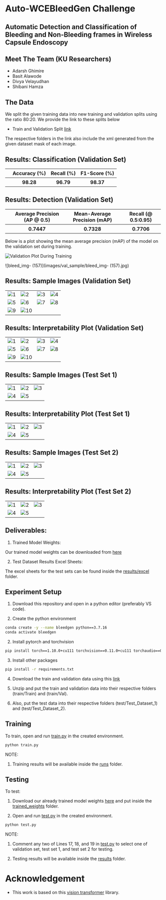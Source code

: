 # Auto-WCEBleedGen Challenge

## Automatic Detection and Classification of Bleeding and Non-Bleeding frames in Wireless Capsule Endoscopy
 
## Meet The Team (KU Researchers)
- Adarsh Ghimire
- Basit Alawode
- Divya Velayudhan 
- Shibani Hamza

## The Data
We split the given training data into new training and validation splits using the ratio 80:20. We provide the link to these splits below

- Train and Validation Split [link](https://kuacae-my.sharepoint.com/:u:/g/personal/100060517_ku_ac_ae/EYn_FLfCVmRFikeoHjrjjs0BFXD8oX48_MlAvmLN_PY9eA?e=TXRvZO)

The respective folders in the link also include the xml generated from the given dataset mask of each image.


## Results: Classification (Validation Set)

<table>
  <tr>
    <th></th>
    <th>Accuracy (%)</th>
    <th>Recall (%)</th>
    <th>F1-Score (%)</th>
  </tr>

  <tr>
    <th></th>
    <th>98.28</th>
    <th>96.79</th>
    <th>98.37</th>
  </tr>
</table>

## Results: Detection (Validation Set)

<table>
  <tr>
    <th></th>
    <th>Average Precision (AP @ 0.5)</th>
    <th>Mean-Average Precision (mAP)</th>
    <th>Recall (@ 0.5:0.95)</th>
  </tr>

  <tr>
    <th></th>
    <th>0.7447</th>
    <th>0.7328</th>
    <th>0.7706</th>
  </tr>
</table>

Below is a plot showing the mean average precision (mAP) of the model on the validation set during training.

![Validation Plot During Training](images/validation.png)


![bleed_img- (157)](images/val_sample/bleed_img- (157).jpg)

## Results: Sample Images (Validation Set)
<table>
  <tr>
    <td> <img src="images/val_sample/bleed_img- (157).jpg"  alt="1" ></td>
    <td> <img src="images/val_sample/bleed_img- (159).jpg"  alt="2" ></td>
    <td> <img src="images/val_sample/bleed_img- (163).jpg"  alt="3" ></td>
    <td> <img src="images/val_sample/bleed_img- (241).jpg"  alt="4" ></td>
  </tr>

  <tr>
    <td> <img src="images/val_sample/bleed_img- (309).jpg"  alt="5" ></td>
    <td> <img src="images/val_sample/bleed_img- (1142).jpg"  alt="6" ></td>
    <td> <img src="images/val_sample/non-bleed_img- (205).jpg"  alt="7" ></td>
    <td> <img src="images/val_sample/non-bleed_img- (208).jpg"  alt="8" ></td>
  </tr>

  <tr>
    <td> <img src="images/val_sample/non-bleed_img- (414).jpg"  alt="9" ></td>
    <td> <img src="images/val_sample/non-bleed_img- (471).jpg"  alt="10" ></td>
  </tr>
</table>

 ## Results: Interpretability Plot (Validation Set)
<table>
  <tr>
    <td> <img src="images/val_interpret/bleed_img- (80).jpg"  alt="1" ></td>
    <td> <img src="images/val_interpret/bleed_img- (103).jpg"  alt="2" ></td>
    <td> <img src="images/val_interpret/bleed_img- (261).jpg"  alt="3" ></td>
    <td> <img src="images/val_interpret/bleed_img- (373).jpg"  alt="4" ></td>
  </tr>

  <tr>
    <td> <img src="images/val_interpret/bleed_img- (459).jpg"  alt="5" ></td>
    <td> <img src="images/val_interpret/non-bleed_img- (242).jpg"  alt="6" ></td>
    <td> <img src="images/val_interpret/non-bleed_img- (269).jpg"  alt="7" ></td>
    <td> <img src="images/val_interpret/non-bleed_img- (335).jpg"  alt="8" ></td>
  </tr>

  <tr>
    <td> <img src="images/val_interpret/non-bleed_img- (628).jpg"  alt="9" ></td>
    <td> <img src="images/val_interpret/non-bleed_img- (778).jpg"  alt="10" ></td>
  </tr>
</table>

## Results: Sample Images (Test Set 1)
<table>
  <tr>
    <td> <img src="images/test_1_sample/A0023.jpg"  alt="1" ></td>
    <td> <img src="images/test_1_sample/A0024.jpg"  alt="2" ></td>
    <td> <img src="images/test_1_sample/A0038.jpg"  alt="3" ></td>
  </tr>

  <tr>
    <td> <img src="images/test_1_sample/A0039.jpg"  alt="4" ></td>
    <td> <img src="images/test_1_sample/A0047.jpg"  alt="5" ></td>
  </tr>
</table>

 ## Results: Interpretability Plot (Test Set 1)
<table>
  <tr>
    <td> <img src="images/test_1_interpret/A0033.jpg"  alt="1" ></td>
    <td> <img src="images/test_1_interpret/A0034.jpg"  alt="2" ></td>
    <td> <img src="images/test_1_interpret/A0040.jpg"  alt="3" ></td>
  </tr>

  <tr>
    <td> <img src="images/test_1_interpret/A0042.jpg"  alt="4" ></td>
    <td> <img src="images/test_1_interpret/A0044.jpg"  alt="5" ></td>
  </tr>
</table>

## Results: Sample Images (Test Set 2)
<table>
  <tr>
    <td> <img src="images/test_2_sample/A0054.jpg"  alt="1" ></td>
    <td> <img src="images/test_2_sample/A0076.jpg"  alt="2" ></td>
    <td> <img src="images/test_2_sample/A0152.jpg"  alt="3" ></td>
  </tr>

  <tr>
    <td> <img src="images/test_2_sample/A0181.jpg"  alt="4" ></td>
    <td> <img src="images/test_2_sample/A0275.jpg"  alt="5" ></td>
  </tr>
</table>

## Results: Interpretability Plot (Test Set 2)
<table>
  <tr>
    <td> <img src="images/test_2_interpret/A0053.jpg"  alt="1" ></td>
    <td> <img src="images/test_2_interpret/A0065.jpg"  alt="2" ></td>
    <td> <img src="images/test_2_interpret/A0088.jpg"  alt="3" ></td>
  </tr>

  <tr>
    <td> <img src="images/test_2_interpret/A0109.jpg"  alt="4" ></td>
    <td> <img src="images/test_2_interpret/A0124.jpg"  alt="5" ></td>
  </tr>
</table>

## Deliverables:
 1. Trained Model Weights: 
 
 Our trained model weights can be downloaded from [here](https://kuacae-my.sharepoint.com/:u:/g/personal/100060517_ku_ac_ae/EQw6Kf1bgVFKmUnrhKaDtXEB9OOEH5925HPfM2tCgTPKiw?e=loddy)
 
 2. Test Dataset Results Excel Sheets:

 The excel sheets for the test sets can be found inside the [results/excel](results/excel) folder.

## Experiment Setup

1. Download this repository and open in a python editor (preferably VS code).

1. Create the python environment

```bash
conda create -y --name bleedgen python==3.7.16
conda activate bleedgen  
```

2. Install pytorch and torchvision

```bash
pip install torch==1.10.0+cu111 torchvision==0.11.0+cu111 torchaudio==0.10.0 -f https://download.pytorch.org/whl/torch_stable.html
```

3. Install other packages

```bash
pip install -r requirements.txt
```

4. Download the train and validation data using this [link](https://kuacae-my.sharepoint.com/:u:/g/personal/100060517_ku_ac_ae/EYn_FLfCVmRFikeoHjrjjs0BFXD8oX48_MlAvmLN_PY9eA?e=TXRvZO) 

5. Unzip and put the train and validation data into their respective folders (train/Train) and (train/Val).

6. Also, put the test data into their respective folders (test/Test_Dataset_1) and (test/Test_Dataset_2).

## Training

To train, open and run [train.py](./train.py) in the created environment. 

```bash
python train.py
```

NOTE: 

1. Training results will be available inside the [runs](./runs/) folder.

## Testing

To test:

1. Download our already trained model weights [here](https://kuacae-my.sharepoint.com/:u:/g/personal/100060517_ku_ac_ae/EQw6Kf1bgVFKmUnrhKaDtXEB9OOEH5925HPfM2tCgTPKiw?e=loddyL) and put inside the [trained_weights](./trained_weights) folder.

2. Open and run [test.py](./test.py) in the created environment. 

```bash
python test.py
```

NOTE: 

1. Comment any two of Lines 17, 18, and 19 in [test.py](./test.py) to select one of validation set, test set 1, and test set 2 for testing.

2. Testing results will be available inside the [results](./results/) folder.
 

# Acknowledgement
 - This work is based on this [vision transformer](https://github.com/sovit-123/vision_transformers) library.




